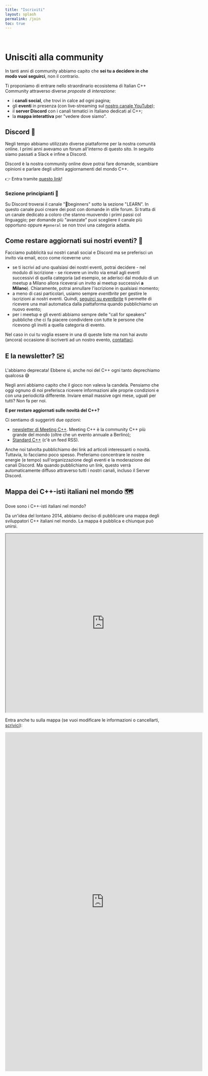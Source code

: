 ```yaml
---
title: "Iscriviti"
layout: splash
permalink: /join
toc: true
---
```

<br/>

# Unisciti alla community

In tanti anni di community abbiamo capito che **sei tu a decidere in che modo vuoi seguirci**, non il contrario.

Ti proponiamo di entrare nello straordinario ecosistema di Italian C++ Community attraverso diverse *proposte di interazione*:

- i **canali social**, che trovi in calce ad ogni pagina;
- gli **eventi** in presenza (con live-streaming sul [nostro canale YouTube](https://www.youtube.com/@italiancppcommunity));
- il **server Discord** con i canali tematici in Italiano dedicati al C++;
- la **mappa interattiva** per "vedere dove siamo".

## Discord 💬

Negli tempo abbiamo utilizzato diverse piattaforme per la nostra comunità online. I primi anni avevamo un forum all'interno di questo sito. In seguito siamo passati a Slack e infine a Discord.

Discord è la nostra community online dove potrai fare domande, scambiare opinioni e parlare degli ultimi aggiornamenti del mondo C++.

👉 Entra tramite [questo link](https://discord.gg/GPATr8QxfS)!

### Sezione principianti 👣

Su Discord troverai il canale "👣beginners" sotto la sezione "LEARN". In questo canale puoi creare dei post con domande in stile forum. Si tratta di un canale dedicato a coloro che stanno muovendo i primi passi col linguaggio; per domande più "avanzate" puoi scegliere il canale più opportuno oppure `#general` se non trovi una categoria adatta.

## Come restare aggiornati sui nostri eventi? 🔔

Facciamo pubblicità sui nostri canali social e Discord ma se preferisci un invito via email, ecco come riceverne uno:

- se ti iscrivi ad uno qualsiasi dei nostri eventi, potrai decidere - nel modulo di iscrizione - se ricevere un invito via email agli eventi successivi di quella categoria (ad esempio, se aderisci dal modulo di un meetup a Milano allora riceverai un invito ai meetup successivi **a Milano**). Chiaramente, potrai annullare l'iscrizione in qualsiasi momento;
- a meno di casi particolari, usiamo sempre *eventbrite* per gestire le iscrizioni ai nostri eventi. Quindi, [seguirci su eventbrite](https://italiancpp.eventbrite.com/) ti permette di ricevere una mail automatica dalla piattaforma quando pubblichiamo un nuovo evento;
- per i meetup e gli eventi abbiamo sempre delle "call for speakers" pubbliche che ci fa piacere condividere con tutte le persone che ricevono gli inviti a quella categoria di evento.

Nel caso in cui tu voglia essere in una di queste liste ma non hai avuto (ancora) occasione di iscriverti ad un nostro evento, [contattaci](mailto:info@italiancpp.org).

## E la newsletter? ✉️

L'abbiamo deprecata! Ebbene sì, anche noi del C++ ogni tanto deprechiamo qualcosa 😅

Negli anni abbiamo capito che il gioco non valeva la candela. Pensiamo che oggi ognuno di noi preferisca ricevere informazioni alle proprie condizioni e con una periodicità differente. Inviare email massive ogni mese, uguali per tutti? Non fa per noi.

**E per restare aggiornati sulle novità del C++?**

Ci sentiamo di suggerirti due opzioni:
- [newsletter di Meeting C++](https://meetingcpp.com/mcpp/user/register.php?source=newsletter). Meeting C++ è la community C++ più grande del mondo (oltre che un evento annuale a Berlino);
- [Standard C++](https://isocpp.org/) (c'è un feed RSS).

Anche noi talvolta pubblichiamo dei link ad articoli interessanti o novità. Tuttavia, lo facciamo poco spesso. Preferiamo concentrare le nostre energie (e tempo) sull'organizzazione degli eventi e la moderazione dei canali Discord. Ma quando pubblichiamo un link, questo verrà automaticamente diffuso attraverso tutti i nostri canali, incluso il Server Discord.

## Mappa dei C++-isti italiani nel mondo 🗺️

Dove sono i C++-isti italiani nel mondo?

Da un'idea del lontano 2014, abbiamo deciso di pubblicare una mappa degli sviluppatori C++ italiani nel mondo. La mappa è pubblica e chiunque può unirsi.

<iframe src="https://www.google.com/maps/d/u/0/embed?mid=1kq4qEWdgLfxmDj2QOc8jIgH3yZc" width="640" height="580"></iframe>

Entra anche tu sulla mappa (se vuoi modificare le informazioni o cancellarti, [scrivici](mailto:info@italiancpp.org)):

<iframe src="https://docs.google.com/forms/d/e/1FAIpQLSd-cAX7AiYTXIbB9NUPgM1JAW6QnxmWAJmFT4FLW-TiRjecpg/viewform?embedded=true" width="640" height="1100" frameborder="0" marginheight="0" marginwidth="0">Caricamento…</iframe>